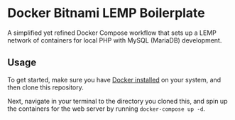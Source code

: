 # Docker Bitnami LEMP Boilerplate
A simplified yet refined Docker Compose workflow that sets up a LEMP network of containers for local PHP with MySQL (MariaDB) development.


## Usage

To get started, make sure you have [Docker installed](https://docs.docker.com/docker-for-mac/install/) on your system, and then clone this repository.

Next, navigate in your terminal to the directory you cloned this, and spin up the containers for the web server by running `docker-compose up -d`.